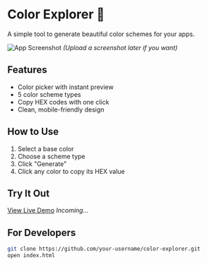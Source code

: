 # Color Explorer 🎨

A simple tool to generate beautiful color schemes for your apps.

![App Screenshot](screenshot.png) *(Upload a screenshot later if you want)*

## Features
- Color picker with instant preview
- 5 color scheme types
- Copy HEX codes with one click
- Clean, mobile-friendly design

## How to Use
1. Select a base color
2. Choose a scheme type
3. Click "Generate"
4. Click any color to copy its HEX value

## Try It Out
[View Live Demo](#) *Incoming...*

## For Developers
```bash
git clone https://github.com/your-username/color-explorer.git
open index.html

